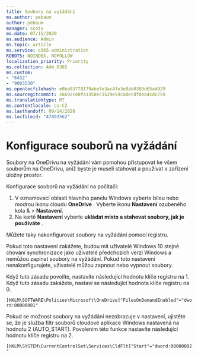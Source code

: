 ```yaml
---
title: Soubory na vyžádání
ms.author: pebaum
author: pebaum
manager: scotv
ms.date: 07/15/2020
ms.audience: Admin
ms.topic: article
ms.service: o365-administration
ROBOTS: NOINDEX, NOFOLLOW
localization_priority: Priority
ms.collection: Adm_O365
ms.custom:
- "6432"
- "9003530"
ms.openlocfilehash: e0ba83778179abefe3ac4fe3e8ab0303d65ad929
ms.sourcegitcommit: c6692ce0fa1358ec3529e59ca0ecdfdea4cdc759
ms.translationtype: MT
ms.contentlocale: cs-CZ
ms.lasthandoff: 09/14/2020
ms.locfileid: "47803562"
---
```

# <a name="configure-files-on-demand"></a>Konfigurace souborů na vyžádání

Soubory na OneDrivu na vyžádání vám pomohou přistupovat ke všem souborům na OneDrivu, aniž byste je museli stahovat a používat v zařízení úložný prostor.

Konfigurace souborů na vyžádání na počítači:

1. V oznamovací oblasti hlavního panelu Windows vyberte bílou nebo modrou ikonu cloudu **OneDrive** . Vyberte ikonu **Nastavení** ozubeného kola & > **Nastavení**.
2. Na kartě **Nastavení** vyberte **ukládat místo a stahovat soubory, jak je používáte** .  

Můžete taky nakonfigurovat soubory na vyžádání pomocí registru.

Pokud toto nastavení zakážete, budou mít uživatelé Windows 10 stejné chování synchronizace jako uživatelé předchozích verzí Windows a nemůžou zapínat soubory na vyžádání. Pokud toto nastavení nenakonfigurujete, uživatelé můžou zapnout nebo vypnout soubory.

Když tuto zásadu povolíte, nastavíte následující hodnotu klíče registru na 1. Když tuto zásadu zakážete, nastaví se následující hodnota klíče registru na 0.

`[HKLM\SOFTWARE\Policies\Microsoft\OneDrive]"FilesOnDemandEnabled"="dword:00000001"`

Pokud se možnost soubory na vyžádání nezobrazuje v nastavení, ujistěte se, že je služba filtr souborů cloudové aplikace Windows nastavená na hodnotu 2 (AUTO_START). Povolením této funkce nastavíte následující hodnotu klíče registru na 2.

`[HKLM\SYSTEM\CurrentControlSet\Services\CldFlt]"Start"="dword:00000002"`